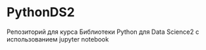 # PythonDS2
Репозиторий для курса Библиотеки Python для Data Science2
с использованием jupyter notebook
